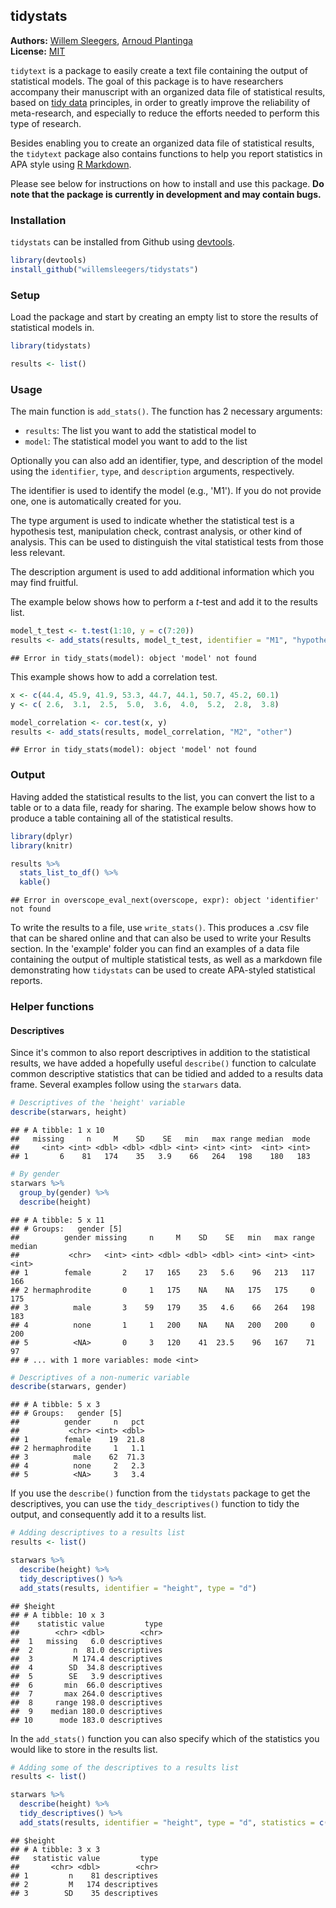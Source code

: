 <!-- README.md is generated from README.Rmd. Please edit that file -->

tidystats
---------------

**Authors:** [Willem Sleegers](http://willemsleegers.com/), [Arnoud Plantinga](http://www.arnoudplantinga.nl/)<br/>
**License:** [MIT](https://opensource.org/licenses/MIT)

`tidytext` is a package to easily create a text file containing the output of statistical models. The goal of this package is to have researchers accompany their manuscript with an organized data file of statistical results, based on [tidy data](http://vita.had.co.nz/papers/tidy-data.html) principles, in order to greatly improve the reliability of meta-research, and especially to reduce the efforts needed to perform this type of research.

Besides enabling you to create an organized data file of statistical results, the `tidytext` package also contains functions to help you report statistics in APA style using [R Markdown](http://rmarkdown.rstudio.com).

Please see below for instructions on how to install and use this package. **Do note that the package is currently in development and may contain bugs.**

### Installation

`tidystats` can be installed from Github using [devtools](https://github.com/hadley/devtools). 


```r
library(devtools)
install_github("willemsleegers/tidystats")
```

### Setup

Load the package and start by creating an empty list to store the results of statistical models in.


```r
library(tidystats)

results <- list()
```

### Usage

The main function is `add_stats()`. The function has 2 necessary arguments:

- `results`: The list you want to add the statistical model to
- `model`: The statistical model you want to add to the list

Optionally you can also add an identifier, type, and description of the model using the `identifier`, `type`, and `description` arguments, respectively. 

The identifier is used to identify the model (e.g., 'M1'). If you do not provide one, one is automatically created for you. 

The type argument is used to indicate whether the statistical test is a hypothesis test, manipulation check, contrast analysis, or other kind of analysis. This can be used to distinguish the vital statistical tests from those less relevant.

The description argument is used to add additional information which you may find fruitful.

The example below shows how to perform a *t*-test and add it to the results list.


```r
model_t_test <- t.test(1:10, y = c(7:20))
results <- add_stats(results, model_t_test, identifier = "M1", "hypothesis")
```

```
## Error in tidy_stats(model): object 'model' not found
```

This example shows how to add a correlation test.


```r
x <- c(44.4, 45.9, 41.9, 53.3, 44.7, 44.1, 50.7, 45.2, 60.1)
y <- c( 2.6,  3.1,  2.5,  5.0,  3.6,  4.0,  5.2,  2.8,  3.8)

model_correlation <- cor.test(x, y)
results <- add_stats(results, model_correlation, "M2", "other")
```

```
## Error in tidy_stats(model): object 'model' not found
```

### Output

Having added the statistical results to the list, you can convert the list to a table or to a data file, ready for sharing. The example below shows how to produce a table containing all of the statistical results.


```r
library(dplyr)
library(knitr)

results %>%
  stats_list_to_df() %>%
  kable()
```

```
## Error in overscope_eval_next(overscope, expr): object 'identifier' not found
```

To write the results to a file, use `write_stats()`. This produces a .csv file that can be shared online and that can also be used to write your Results section. In the 'example' folder you can find an examples of a data file containing the output of multiple statistical tests, as well as a markdown file demonstrating how `tidystats` can be used to create APA-styled statistical reports.

### Helper functions

#### Descriptives

Since it's common to also report descriptives in addition to the statistical results, we have added a hopefully useful `describe()` function to calculate common descriptive statistics that can be tidied and added to a results data frame. Several examples follow using the `starwars` data.


```r
# Descriptives of the 'height' variable
describe(starwars, height)
```

```
## # A tibble: 1 x 10
##   missing     n     M    SD    SE   min   max range median  mode
##     <int> <int> <dbl> <dbl> <dbl> <int> <int> <int>  <int> <int>
## 1       6    81   174    35   3.9    66   264   198    180   183
```


```r
# By gender
starwars %>%
  group_by(gender) %>%
  describe(height)
```

```
## # A tibble: 5 x 11
## # Groups:   gender [5]
##          gender missing     n     M    SD    SE   min   max range median
##           <chr>   <int> <int> <dbl> <dbl> <dbl> <int> <int> <int>  <int>
## 1        female       2    17   165    23   5.6    96   213   117    166
## 2 hermaphrodite       0     1   175    NA    NA   175   175     0    175
## 3          male       3    59   179    35   4.6    66   264   198    183
## 4          none       1     1   200    NA    NA   200   200     0    200
## 5          <NA>       0     3   120    41  23.5    96   167    71     97
## # ... with 1 more variables: mode <int>
```


```r
# Descriptives of a non-numeric variable
describe(starwars, gender)
```

```
## # A tibble: 5 x 3
## # Groups:   gender [5]
##          gender     n   pct
##           <chr> <int> <dbl>
## 1        female    19  21.8
## 2 hermaphrodite     1   1.1
## 3          male    62  71.3
## 4          none     2   2.3
## 5          <NA>     3   3.4
```

If you use the `describe()` function from the `tidystats` package to get the descriptives, you can use the `tidy_descriptives()` function to tidy the output, and consequently add it to a results list. 


```r
# Adding descriptives to a results list
results <- list()

starwars %>%
  describe(height) %>%
  tidy_descriptives() %>%
  add_stats(results, identifier = "height", type = "d")
```

```
## $height
## # A tibble: 10 x 3
##    statistic value         type
##        <chr> <dbl>        <chr>
##  1   missing   6.0 descriptives
##  2         n  81.0 descriptives
##  3         M 174.4 descriptives
##  4        SD  34.8 descriptives
##  5        SE   3.9 descriptives
##  6       min  66.0 descriptives
##  7       max 264.0 descriptives
##  8     range 198.0 descriptives
##  9    median 180.0 descriptives
## 10      mode 183.0 descriptives
```
In the `add_stats()` function you can also specify which of the statistics you would like to store in the results list.


```r
# Adding some of the descriptives to a results list
results <- list()

starwars %>%
  describe(height) %>%
  tidy_descriptives() %>%
  add_stats(results, identifier = "height", type = "d", statistics = c("n", "M", "SD"))
```

```
## $height
## # A tibble: 3 x 3
##   statistic value         type
##       <chr> <dbl>        <chr>
## 1         n    81 descriptives
## 2         M   174 descriptives
## 3        SD    35 descriptives
```
